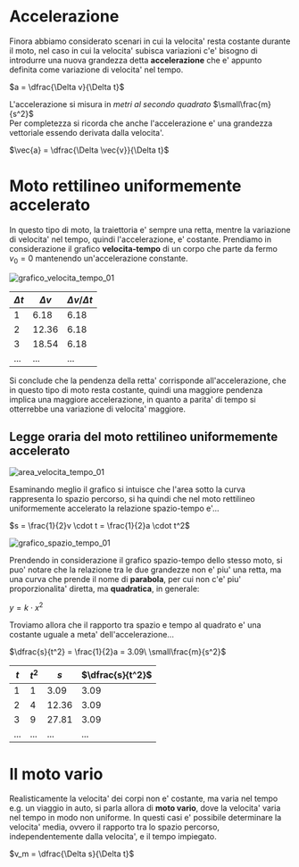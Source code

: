# Accelerazione  

Finora abbiamo considerato scenari in cui la velocita' resta costante durante il moto, nel caso in cui la velocita' subisca variazioni c'e' bisogno di introdurre una nuova grandezza detta **accelerazione** che e' appunto definita come variazione di velocita' nel tempo.  

$a = \dfrac{\Delta v}{\Delta t}$  

L'accelerazione si misura in *metri al secondo quadrato* $\small\frac{m}{s^2}$  
Per completezza si ricorda che anche l'accelerazione e' una grandezza vettoriale essendo derivata dalla velocita'.  

$\vec{a} = \dfrac{\Delta \vec{v}}{\Delta t}$  

# Moto rettilineo uniformemente accelerato  

In questo tipo di moto, la traiettoria e' sempre una retta, mentre la variazione di velocita' nel tempo, quindi l'accelerazione, e' costante. Prendiamo in considerazione il grafico **velocita-tempo** di un corpo che parte da fermo $v_0 = 0$ mantenendo un'accelerazione constante.  

![grafico_velocita_tempo_01](https://github.com/dennyb87/phoenomena/assets/7195133/2efbef56-cbf8-4d5e-8e61-b7c25f4d6fd3)  

| $\Delta t$ | $\Delta v$ | $\Delta v / \Delta t$ |
| ---------- | ---------- | --------------------- |
| $1$        | $6.18$     | $6.18$                |
| $2$        | $12.36$    | $6.18$                |
| $3$        | $18.54$    | $6.18$                |
| ...        | ...        | ...                   |

Si conclude che la pendenza della retta' corrisponde all'accelerazione, che in questo tipo di moto resta costante, quindi una maggiore pendenza implica una maggiore accelerazione, in quanto a parita' di tempo si otterrebbe una variazione di velocita' maggiore.  

## Legge oraria del moto rettilineo uniformemente accelerato  

![area_velocita_tempo_01](https://github.com/dennyb87/phoenomena/assets/7195133/4056e4d6-955c-40a0-a090-52cd1aac842a)  

Esaminando meglio il grafico si intuisce che l'area sotto la curva rappresenta lo spazio percorso, si ha quindi che nel moto rettilineo uniformemente accelerato la relazione spazio-tempo e'...  

$s = \frac{1}{2}v \cdot t = \frac{1}{2}a \cdot t^2$  

![grafico_spazio_tempo_01](https://github.com/dennyb87/phoenomena/assets/7195133/8516283f-8b54-4b0c-858f-2860a6df280e)   

Prendendo in considerazione il grafico spazio-tempo dello stesso moto, si puo' notare che la relazione tra le due grandezze non e' piu' una retta, ma una curva che prende il nome di **parabola**, per cui non c'e' piu' proporzionalita' diretta, ma **quadratica**, in generale:  

$y = k \cdot x^2$  

Troviamo allora che il rapporto tra spazio e tempo al quadrato e' una costante uguale a meta' dell'accelerazione...  

$\dfrac{s}{t^2} = \frac{1}{2}a = 3.09\ \small\frac{m}{s^2}$  
 

| $t$ | $t^2$ | $s$     | $\dfrac{s}{t^2}$ |
| --- | ----- | ------- | ---------------- |
| $1$ | $1$   | $3.09$  | $3.09$           |
| $2$ | $4$   | $12.36$ | $3.09$           |
| $3$ | $9$   | $27.81$ | $3.09$           |
| ... | ...   | ...     | ...              |

# Il moto vario  

Realisticamente la velocita' dei corpi non e' costante, ma varia nel tempo e.g. un viaggio in auto, si parla allora di **moto vario**, dove la velocita' varia nel tempo in modo non uniforme. In questi casi e' possibile determinare la velocita' media, ovvero il rapporto tra lo spazio percorso, independentemente dalla velocita', e il tempo impiegato.  

$v_m = \dfrac{\Delta s}{\Delta t}$  
